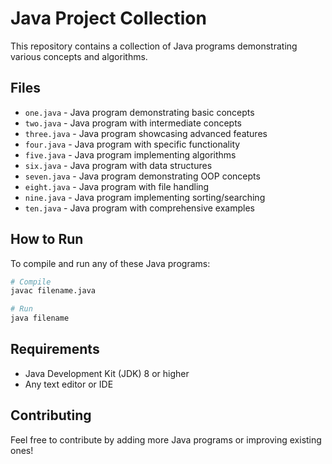 # Java Project Collection

This repository contains a collection of Java programs demonstrating various concepts and algorithms.

## Files

- `one.java` - Java program demonstrating basic concepts
- `two.java` - Java program with intermediate concepts
- `three.java` - Java program showcasing advanced features
- `four.java` - Java program with specific functionality
- `five.java` - Java program implementing algorithms
- `six.java` - Java program with data structures
- `seven.java` - Java program demonstrating OOP concepts
- `eight.java` - Java program with file handling
- `nine.java` - Java program implementing sorting/searching
- `ten.java` - Java program with comprehensive examples

## How to Run

To compile and run any of these Java programs:

```bash
# Compile
javac filename.java

# Run
java filename
```

## Requirements

- Java Development Kit (JDK) 8 or higher
- Any text editor or IDE

## Contributing

Feel free to contribute by adding more Java programs or improving existing ones!
